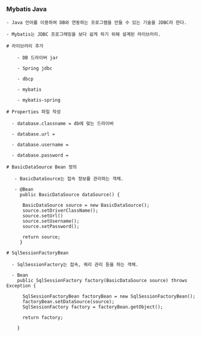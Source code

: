 ### Mybatis Java

    - Java 언어를 이용하여 DB와 연동하는 프로그램을 만들 수 있는 기술을 JDBC라 한다.
    
    - Mybatis는 JDBC 프로그래밍을 보다 쉽게 하기 위해 설계된 라이브러리.
    
    # 라이브러리 추가
    
        - DB 드라이버 jar
        
        - Spring jdbc
        
        - dbcp
        
        - mybatis
        
        - mybatis-spring
        
    # Properties 파일 작성
    
      - database.classname = db에 맞는 드라이버
      
      - database.url = 
      
      - database.username = 
      
      - database.password = 
      
    # BasicDataSource Bean 정의
    
       - BasicDataSource는 접속 정보를 관리하는 객체.
       
       - @Bean
         public BasicDataSource dataSource() {
          
          BasicDataSource source = new BasicDataSource();
          source.setDriverClassName();
          source.setUrl()
          source.setUsername();
          source.setPassword();
          
          return source;
         }
         
    # SqlSessionFactoryBean
    
      - SqlSessionFactory는 접속, 쿼리 관리 등을 하는 객체.
      
      - Bean
        public SqlSessionFactory factory(BasicDataSource source) throws Exception {
        
          SqlSessionFactoryBean factoryBean = new SqlSessionFactoryBean();
          factoryBean.setDataSource(source);
          SqlSessionFactory factory = factoryBean.getObject();
          
          return factory;
        
        }
